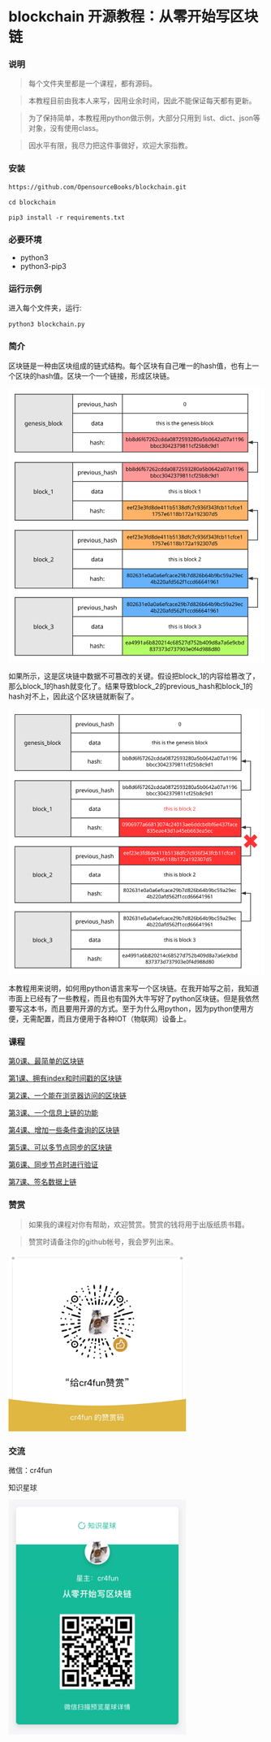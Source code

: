 # blockchain 开源教程：从零开始写区块链

### 说明

> 每个文件夹里都是一个课程，都有源码。

> 本教程目前由我本人来写，因用业余时间，因此不能保证每天都有更新。

> 为了保持简单，本教程用python做示例，大部分只用到 list、dict、json等对象，没有使用class。

> 因水平有限，我尽力把这件事做好，欢迎大家指教。

### 安装

```
https://github.com/OpensourceBooks/blockchain.git
```

```
cd blockchain
```

```
pip3 install -r requirements.txt
```

### 必要环境

* python3
* python3-pip3

### 运行示例

进入每个文件夹，运行:

```
python3 blockchain.py
```

### 简介

区块链是一种由区块组成的链式结构。每个区块有自己唯一的hash值，也有上一个区块的hash值。区块一个一个链接，形成区块链。

![blockchain](0/blockchain.svg)

如果所示，这是区块链中数据不可篡改的关键。假设把block_1的内容给篡改了，那么block_1的hash就变化了。结果导致block_2的previous_hash和block_1的hash对不上，因此这个区块链就断裂了。

![blockchain](0/blockchain_err.svg)

本教程用来说明，如何用python语言来写一个区块链。在我开始写之前，我知道市面上已经有了一些教程，而且也有国外大牛写好了python区块链。但是我依然要写这本书，而且要用开源的方式。至于为什么用python，因为python使用方便，无需配置，而且方便用于各种IOT（物联网）设备上。

### 课程

[第0课、最简单的区块链](0/readme.md)

[第1课、拥有index和时间戳的区块链](1/readme.md)

[第2课、一个能在浏览器访问的区块链](2/readme.md)

[第3课、一个信息上链的功能](3/readme.md)

[第4课、增加一些条件查询的区块链](4/readme.md)

[第5课、可以多节点同步的区块链](5/readme.md)

[第6课、同步节点时进行验证](6/readme.md)

[第7课、签名数据上链](7/readme.md)

### 赞赏

> 如果我的课程对你有帮助，欢迎赞赏。赞赏的钱将用于出版纸质书籍。

> 赞赏时请备注你的github帐号，我会罗列出来。

<img src="images/wx.jpg" width="350" />

### 交流

微信：cr4fun

知识星球

<img src="images/xq.jpg" width="350" />
